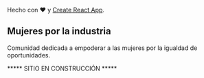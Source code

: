 Hecho con ♥ y [Create React App](https://github.com/facebook/create-react-app).

## Mujeres por la industria

Comunidad dedicada a empoderar a las mujeres por la igualdad de oportunidades.

***** SITIO EN CONSTRUCCIÓN *****
